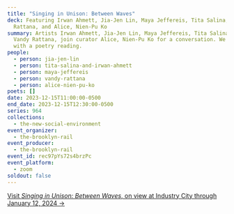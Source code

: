 ```yaml
---
title: "Singing in Unison: Between Waves"
deck: Featuring Irwan Ahmett, Jia-Jen Lin, Maya Jeffereis, Tita Salina, Vandy
  Rattana, and Alice, Nien-Pu Ko
summary: Artists Irwan Ahmett, Jia-Jen Lin, Maya Jeffereis, Tita Salina, and
  Vandy Rattana, join curator Alice, Nien-Pu Ko for a conversation. We conclude
  with a poetry reading.
people:
  - person: jia-jen-lin
  - person: tita-salina-and-irwan-ahmett
  - person: maya-jeffereis
  - person: vandy-rattana
  - person: alice-nien-pu-ko
poets: []
date: 2023-12-15T11:00:00-0500
end_date: 2023-12-15T12:30:00-0500
series: 964
collections:
  - the-new-social-environment
event_organizer:
  - the-brooklyn-rail
event_producer:
  - the-brooklyn-rail
event_id: rec97pYs72s4brzPc
event_platform:
  - zoom
soldout: false
---
```

[V﻿isit *Singing in Unison: Between Waves*, on view at Industry City through January 12, 2024 →](https://singing-in-unison.brooklynrail.org/)
